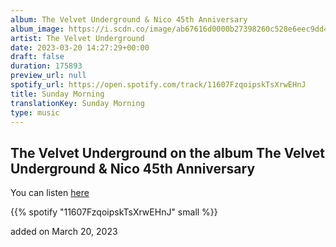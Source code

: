 ```yaml
---
album: The Velvet Underground & Nico 45th Anniversary
album_image: https://i.scdn.co/image/ab67616d0000b27398260c528e6eec9dd431c1d7
artist: The Velvet Underground
date: 2023-03-20 14:27:29+00:00
draft: false
duration: 175893
preview_url: null
spotify_url: https://open.spotify.com/track/11607FzqoipskTsXrwEHnJ
title: Sunday Morning
translationKey: Sunday Morning
type: music
---
```


## The Velvet Underground on the album The Velvet Underground & Nico 45th Anniversary

You can listen [here](https://open.spotify.com/track/11607FzqoipskTsXrwEHnJ)

{{% spotify "11607FzqoipskTsXrwEHnJ" small %}}

added on March 20, 2023